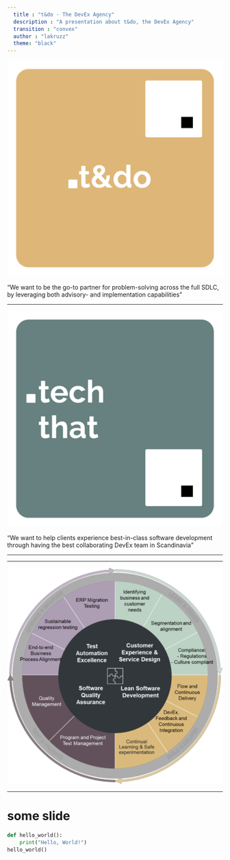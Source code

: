 ```yaml
---
  title : "t&do - The DevEx Agency"
  description : "A presentation about t&do, the DevEx Agency"
  transition : "convex"
  author : "lakruzz"
  theme: "black"
---
```

<!-- .slide: data-background="#64505a" -->

![.t&do](./t&do.png) <!-- .element style="height: 180px; margin: 0 auto 4rem auto; background: transparent;" -->

<q>We want to be the go-to partner for problem-solving across the full SDLC, by leveraging both advisory- and implementation capabilities​</q>
<!-- .element style="color:white;" -->


---

<!-- .slide: data-background="#af9eb5" -->

![.tech that](./techthat.png) <!-- .element style="height: 180px; margin: 0 auto 4rem auto; background: transparent;" -->

<q>We want to help clients experience best-in-class software development through having the best collaborating DevEx team in Scandinavia​</q>
<!-- .element style="color:white;" -->

---
---

![t&do wheel](./t&do_wheel.png) <!-- .element style="height: 450px; margin: 0 auto 4rem auto; background: transparent; align: left;" -->

---

# some slide

```python
def hello_world():
    print("Hello, World!")
hello_world()
``` 
